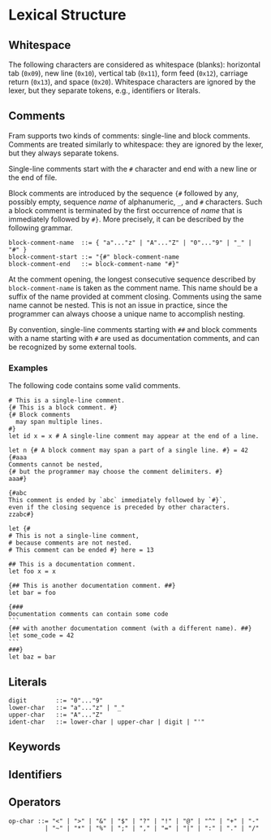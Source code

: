 # Lexical Structure

## Whitespace

The following characters are considered as whitespace (blanks): horizontal tab
(`0x09`), new line (`0x10`), vertical tab (`0x11`), form feed (`0x12`),
carriage return (`0x13`), and space (`0x20`). Whitespace characters are ignored
by the lexer, but they separate tokens, e.g., identifiers or literals.

## Comments

Fram supports two kinds of comments: single-line and block comments. Comments
are treated similarly to whitespace: they are ignored by the lexer, but they
always separate tokens.

Single-line comments start with the `#` character and end with a new line or
the end of file.

Block comments are introduced by the sequence `{#` followed by any, possibly
empty, sequence *name* of alphanumeric, `_`, and `#` characters. Such a block
comment is terminated by the first occurrence of *name* that is immediately
followed by `#}`. More precisely, it can be described by the following grammar.
```bnf
block-comment-name  ::= { "a"..."z" | "A"..."Z" | "0"..."9" | "_" | "#" }
block-comment-start ::= "{#" block-comment-name
block-comment-end   ::= block-comment-name "#}"
```
At the comment opening, the longest consecutive sequence described by
`block-comment-name` is taken as the comment name. This name should be a suffix
of the name provided at comment closing. Comments using the same name cannot
be nested. This is not an issue in practice, since the programmer can always
choose a unique name to accomplish nesting.

By convention, single-line comments starting with `##` and block comments
with a name starting with `#` are used as documentation comments, and can be
recognized by some external tools.

### Examples

The following code contains some valid comments.
````fram
# This is a single-line comment.
{# This is a block comment. #}
{# Block comments
  may span multiple lines.
#}
let id x = x # A single-line comment may appear at the end of a line.

let n {# A block comment may span a part of a single line. #} = 42
{#aaa
Comments cannot be nested,
{# but the programmer may choose the comment delimiters. #}
aaa#}

{#abc
This comment is ended by `abc` immediately followed by `#}`,
even if the closing sequence is preceded by other characters.
zzabc#}

let {#
# This is not a single-line comment,
# because comments are not nested.
# This comment can be ended #} here = 13

## This is a documentation comment.
let foo x = x

{## This is another documentation comment. ##}
let bar = foo

{###
Documentation comments can contain some code
```
{## with another documentation comment (with a different name). ##}
let some_code = 42
```
###}
let baz = bar
````

## Literals

```bnf
digit        ::= "0"..."9"
lower-char   ::= "a"..."z" | "_"
upper-char   ::= "A"..."Z"
ident-char   ::= lower-char | upper-char | digit | "'"
```

## Keywords

## Identifiers

## Operators

```bnf
op-char ::= "<" | ">" | "&" | "$" | "?" | "!" | "@" | "^" | "+" | "-"
          | "~" | "*" | "%" | ";" | "," | "=" | "|" | ":" | "." | "/"
```
